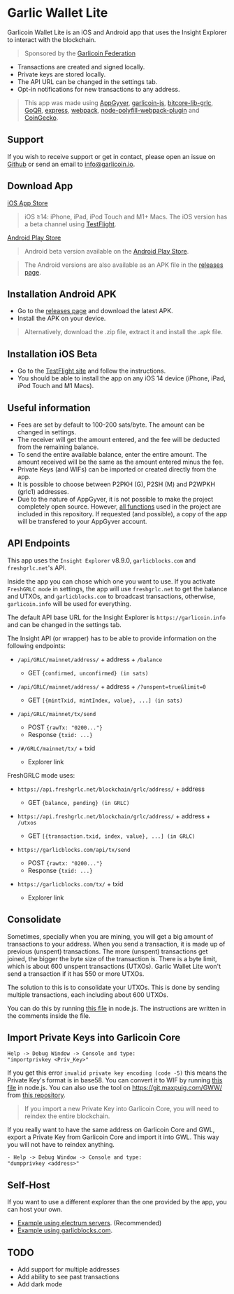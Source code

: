 # Garlic Wallet Lite
Garlicoin Wallet Lite is an iOS and Android app that uses the Insight Explorer to interact with the blockchain.
> Sponsored by the [Garlicoin Federation](https://garlicoin.io/garlicoin-federation/)

- Transactions are created and signed locally.
- Private keys are stored locally.
- The API URL can be changed in the settings tab.
- Opt-in notifications for new transactions to any address.

> This app was made using [AppGyver](https://www.appgyver.com/), [garlicoin-js](https://github.com/MaxPuig/garlicoinjs-lib), [bitcore-lib-grlc](https://github.com/MaxPuig/bitcore-lib-grlc), [GoQR](https://goqr.me/api/), [express](https://expressjs.com/), [webpack](https://webpack.js.org/), [node-polyfill-webpack-plugin](https://github.com/Richienb/node-polyfill-webpack-plugin) and [CoinGecko](https://www.coingecko.com/api).

## Support
If you wish to receive support or get in contact, please open an issue on [Github](https://github.com/MaxPuig/garlic-wallet-lite/issues/new) or send an email to info@garlicoin.io.

## Download App
[iOS App Store](https://apps.apple.com/app/garlic-wallet-lite/id1614741682)
> iOS ≥14: iPhone, iPad, iPod Touch and M1+ Macs. The iOS version has a beta channel using [TestFlight](https://testflight.apple.com/join/LPI0nwol).

[Android Play Store](https://play.google.com/store/apps/details?id=com.garlicwalletlite.app)
> Android beta version available on the [Android Play Store](https://play.google.com/apps/testing/com.garlicwalletlite.app).

> The Android versions are also available as an APK file in the [releases page](https://github.com/MaxPuig/garlic-wallet-lite/releases).

## Installation Android APK
- Go to the [releases page](https://github.com/MaxPuig/garlic-wallet-lite/releases) and download the latest APK.
- Install the APK on your device.
> Alternatively, download the .zip file, extract it and install the .apk file.

## Installation iOS Beta
- Go to the [TestFlight site](https://testflight.apple.com/join/LPI0nwol) and follow the instructions.
- You should be able to install the app on any iOS 14 device (iPhone, iPad, iPod Touch and M1 Macs).

## Useful information
- Fees are set by default to 100-200 sats/byte. The amount can be changed in settings.
- The receiver will get the amount entered, and the fee will be deducted from the remaining balance.
- To send the entire available balance, enter the entire amount. The amount received will be the same as the amount entered minus the fee.
- Private Keys (and WIFs) can be imported or created directly from the app.
- It is possible to choose between P2PKH (G), P2SH (M) and P2WPKH (grlc1) addresses.
- Due to the nature of AppGyver, it is not possible to make the project completely open source. However, [all functions](./garlic_wallet_lite.js) used in the project are included in this repository. If requested (and possible), a copy of the app will be transfered to your AppGyver account.

## API Endpoints

This app uses the `Insight Explorer` v8.9.0, `garlicblocks.com` and `freshgrlc.net`'s API. 

Inside the app you can chose which one you want to use. If you activate `FreshGRLC mode` in settings, the app will use `freshgrlc.net` to get the balance and UTXOs, and `garlicblocks.com` to broadcast transactions, otherwise, `garlicoin.info` will be used for everything.

The default API base URL for the Insight Explorer is `https://garlicoin.info` and can be changed in the settings tab.

The Insight API (or wrapper) has to be able to provide information on the following endpoints: 

- `/api/GRLC/mainnet/address/` + address + `/balance`
    - GET `{confirmed, unconfirmed} (in sats)`

- `/api/GRLC/mainnet/address/` + address + `/?unspent=true&limit=0`
    - GET `[{mintTxid, mintIndex, value}, ...] (in sats)`

- `/api/GRLC/mainnet/tx/send`
    - POST `{rawTx: "0200..."}`
    - Response `{txid: ...}`

- `/#/GRLC/mainnet/tx/` + txid
    - Explorer link

FreshGRLC mode uses:
- `https://api.freshgrlc.net/blockchain/grlc/address/` + address
    - GET `{balance, pending} (in GRLC)`

- `https://api.freshgrlc.net/blockchain/grlc/address/` + address + `/utxos`
    - GET `[{transaction.txid, index, value}, ...] (in GRLC)`

- `https://garlicblocks.com/api/tx/send`
    - POST `{rawtx: "0200..."}`
    - Response `{txid: ...}`
- `https://garlicblocks.com/tx/` + txid
    - Explorer link

## Consolidate
Sometimes, specially when you are mining, you will get a big amount of transactions to your address. When you send a transaction, it is made up of previous (unspent) transactions. The more (unspent) transactions get joined, the bigger the byte size of the transaction is. There is a byte limit, which is about 600 unspent transactions (UTXOs). Garlic Wallet Lite won't send a transaction if it has 550 or more UTXOs. 

The solution to this is to consolidate your UTXOs. This is done by sending multiple transactions, each including about 600 UTXOs.

You can do this by running [this file](./consolidate.js) in node.js. The instructions are written in the comments inside the file.

## Import Private Keys into Garlicoin Core
```
Help -> Debug Window -> Console and type:
"importprivkey <Priv_Key>"
```

If you get this error `invalid private key encoding (code -5)` this means the Private Key's format is in base58. You can convert it to WIF by running [this file](./import_privkey_core.js) in node.js. You can also use the tool on https://git.maxpuig.com/GWW/ from [this repository](https://github.com/MaxPuig/GWW).

> If you import a new Private Key into Garlicoin Core, you will need to reindex the entire blockchain.

If you really want to have the same address on Garlicoin Core and GWL, export a Private Key from Garlicoin Core and import it into GWL. This way you will not have to reindex anything.

```
- Help -> Debug Window -> Console and type: 
"dumpprivkey <address>"
```

## Self-Host
If you want to use a different explorer than the one provided by the app, you can host your own. 
- [Example using electrum servers](./self_host_electrum.js). (Recommended)
- [Example using garlicblocks.com](./self_host.js).


## TODO
- Add support for multiple addresses
- Add ability to see past transactions
- Add dark mode
